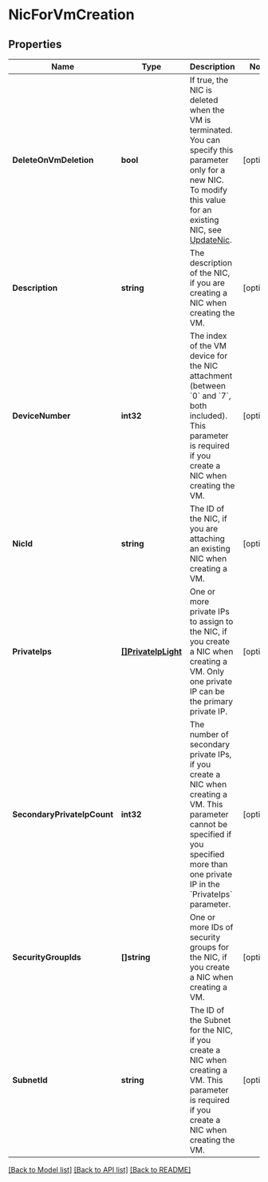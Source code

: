# NicForVmCreation

## Properties

Name | Type | Description | Notes
------------ | ------------- | ------------- | -------------
**DeleteOnVmDeletion** | **bool** | If true, the NIC is deleted when the VM is terminated. You can specify this parameter only for a new NIC. To modify this value for an existing NIC, see [UpdateNic](#updatenic). | [optional] 
**Description** | **string** | The description of the NIC, if you are creating a NIC when creating the VM. | [optional] 
**DeviceNumber** | **int32** | The index of the VM device for the NIC attachment (between &#x60;0&#x60; and &#x60;7&#x60;, both included). This parameter is required if you create a NIC when creating the VM. | [optional] 
**NicId** | **string** | The ID of the NIC, if you are attaching an existing NIC when creating a VM. | [optional] 
**PrivateIps** | [**[]PrivateIpLight**](PrivateIpLight.md) | One or more private IPs to assign to the NIC, if you create a NIC when creating a VM. Only one private IP can be the primary private IP. | [optional] 
**SecondaryPrivateIpCount** | **int32** | The number of secondary private IPs, if you create a NIC when creating a VM. This parameter cannot be specified if you specified more than one private IP in the &#x60;PrivateIps&#x60; parameter. | [optional] 
**SecurityGroupIds** | **[]string** | One or more IDs of security groups for the NIC, if you create a NIC when creating a VM. | [optional] 
**SubnetId** | **string** | The ID of the Subnet for the NIC, if you create a NIC when creating a VM. This parameter is required if you create a NIC when creating the VM. | [optional] 

[[Back to Model list]](../README.md#documentation-for-models) [[Back to API list]](../README.md#documentation-for-api-endpoints) [[Back to README]](../README.md)


